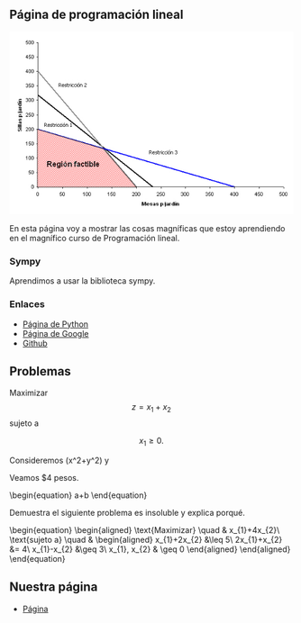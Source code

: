 <script type="text/x-mathjax-config">
MathJax.Hub.Config({
  tex2jax: {inlineMath: [['\\(','\\)']]}
});
</script>
<script src='https://cdnjs.cloudflare.com/ajax/libs/mathjax/2.7.5/MathJax.js?config=TeX-MML-AM_CHTML' async></script>

## Página de programación lineal

![Región factible](region_factible_2.jpg)

En esta página voy a mostrar las cosas magníficas que estoy aprendiendo en el
magnífico curso de Programación lineal.

### Sympy

Aprendimos a usar la biblioteca sympy.

### Enlaces

- [Página de Python](https://www.python.org/)
- [Página de Google](https://www.google.com/)
- [Github](https://www.github.com/)

## Problemas

Maximizar $$z=x_1+x_2$$ sujeto a

$$x_1\geq 0.$$

Consideremos \(x^2+y^2\) y

Veamos $4 pesos.

\begin{equation}
a+b
\end{equation}


Demuestra el siguiente problema es insoluble y explica
porqué.

\begin{equation}
 \begin{aligned}
\text{Maximizar} \quad & x_{1}+4x_{2}\\
\text{sujeto a} \quad &
  \begin{aligned}
   x_{1}+2x_{2} &\leq 5\\
   2x_{1}+x_{2} &= 4\\
   x_{1}-x_{2} &\geq 3\\
    x_{1}, x_{2} & \geq 0
  \end{aligned}
\end{aligned}
\end{equation}

## Nuestra página

- [Página](./programacion.md)
